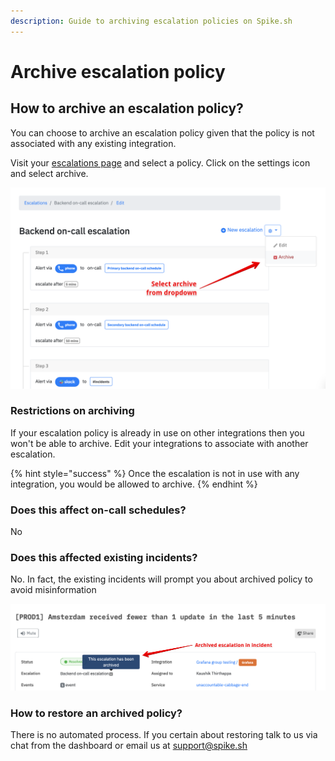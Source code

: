 ```yaml
---
description: Guide to archiving escalation policies on Spike.sh
---
```


# Archive escalation policy

## How to archive an escalation policy?

You can choose to archive an escalation policy given that the policy is not associated with any existing integration. 

Visit your [escalations page](https://app.spike.sh/escalations) and select a policy. Click on the settings icon and select archive. 

![Select archive under settings](../.gitbook/assets/archive-escalation-1.png)

### Restrictions on archiving 

If your escalation policy is already in use on other integrations then you won't be able to archive. Edit your integrations to associate with another escalation. 

{% hint style="success" %}
Once the escalation is not in use with any integration, you would be allowed to archive.
{% endhint %}

### Does this affect on-call schedules?

No

### Does this affected existing incidents?

No. In fact, the existing incidents will prompt you about archived policy to avoid misinformation

![archived policy in existing incident](../.gitbook/assets/archive-escalations-3.png)

### How to restore an archived policy?

There is no automated process. If you certain about restoring talk to us via chat from the dashboard or email us at [support@spike.sh](mailto:support@spike.sh)
